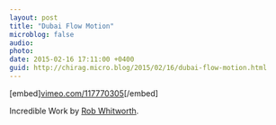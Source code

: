```yaml
---
layout: post
title: "Dubai Flow Motion"
microblog: false
audio: 
photo: 
date: 2015-02-16 17:11:00 +0400
guid: http://chirag.micro.blog/2015/02/16/dubai-flow-motion.html
---
```

[embed][vimeo.com/117770305](https://vimeo.com/117770305)[/embed]
<p>Incredible Work by <a href="https://vimeo.com/robwhitworth" target="_blank">Rob Whitworth</a>.</p>
